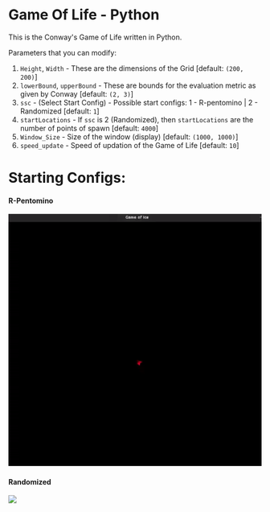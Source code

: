 # Game Of Life - Python
This is the Conway's Game of Life written in Python.

Parameters that you can modify:
1. `Height`, `Width` - These are the dimensions of the Grid [default: `(200, 200)`]
2. `lowerBound`, `upperBound` - These are bounds for the evaluation metric as given by Conway [default: `(2, 3)`]
3. `ssc` - (Select Start Config) - Possible start configs: 1 - R-pentomino | 2 - Randomized [default: `1`]
4. `startLocations` - If `ssc` is 2 (Randomized), then `startLocations` are the number of points of spawn [default: `4000`]
5. `Window_Size` - Size of the window (display) [default: `(1000, 1000)`]
6. `speed_update` - Speed of updation of the Game of Life [default: `10`]

# Starting Configs:
#### R-Pentomino
![](A-Game-Of-Life-1.gif)

#### Randomized
![](A-Game-Of-Life-2.gif)